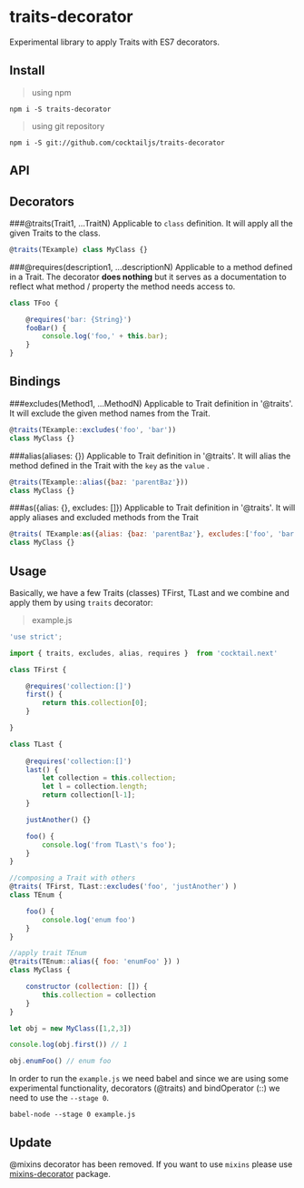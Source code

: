 # traits-decorator
Experimental library to apply Traits with ES7 decorators.

## Install

> using npm

```
npm i -S traits-decorator
```


> using git repository
 
```
npm i -S git://github.com/cocktailjs/traits-decorator
```

## API

## Decorators

###@traits(Trait1, ...TraitN)
Applicable to `class` definition. It will apply all the given Traits to the class.

```js
@traits(TExample) class MyClass {}
```

###@requires(description1, ...descriptionN)
Applicable to a method defined in a Trait. The decorator **does nothing** but it serves as a documentation to reflect what method / property the method needs access to.

```js
class TFoo {

    @requires('bar: {String}')
    fooBar() {
        console.log('foo,' + this.bar);
    }
}
```

## Bindings

###excludes(Method1, ...MethodN)
Applicable to Trait definition in '@traits'. It will exclude the given method names from the Trait.

```js
@traits(TExample::excludes('foo', 'bar')) 
class MyClass {}
```

###alias(aliases: {})
Applicable to Trait definition in '@traits'. It will alias the method defined in the Trait with the `key` as the `value` .

```js
@traits(TExample::alias({baz: 'parentBaz'}))
class MyClass {}
```

###as({alias: {}, excludes: []})
Applicable to Trait definition in '@traits'. It will apply aliases and excluded methods from the Trait

```js
@traits( TExample:as({alias: {baz: 'parentBaz'}, excludes:['foo', 'bar'] }) )
class MyClass {}
```


## Usage
Basically, we have a few Traits (classes) TFirst, TLast and we combine and apply them by using `traits` decorator:

>example.js

```js
'use strict';

import { traits, excludes, alias, requires }  from 'cocktail.next'

class TFirst {

    @requires('collection:[]')
    first() {
        return this.collection[0];
    }

}

class TLast {
    
    @requires('collection:[]')
    last() {
        let collection = this.collection;
        let l = collection.length;
        return collection[l-1];
    }

    justAnother() {}

    foo() {
        console.log('from TLast\'s foo');
    }
}

//composing a Trait with others
@traits( TFirst, TLast::excludes('foo', 'justAnother') )
class TEnum {

    foo() {
        console.log('enum foo')
    }
}

//apply trait TEnum
@traits(TEnum::alias({ foo: 'enumFoo' }) )
class MyClass {

    constructor (collection: []) {
        this.collection = collection
    }
}

let obj = new MyClass([1,2,3])

console.log(obj.first()) // 1

obj.enumFoo() // enum foo

```


In order to run the `example.js` we need babel and since we are using some experimental functionality, decorators (@traits) and bindOperator (::) we need to use the `--stage 0`.


```
babel-node --stage 0 example.js
```


## Update
@mixins decorator has been removed. If you want to use `mixins` please use [mixins-decorator](https://www.npmjs.com/package/mixins-decorator) package.
